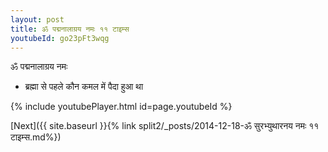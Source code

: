 ```yaml
---
layout: post
title: ॐ पद्मनालाग्रय नमः ११ टाइम्स
youtubeId: go23pFt3wqg
---
```

 
 
 ॐ पद्मनालाग्रय नमः  
 
 -  ब्रह्मा से पहले कौन कमल में पैदा हुआ था 
 
  
 
  
 
 
 
 
 
 


{% include youtubePlayer.html id=page.youtubeId %}
 
[Next]({{ site.baseurl }}{% link  split2/_posts/2014-12-18-ॐ सुरभ्युथारनय नमः ११ टाइम्स.md%})
 
